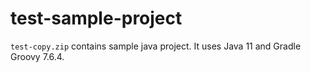 # test-sample-project

`test-copy.zip` contains sample java project. It uses Java 11 and Gradle Groovy 7.6.4.
